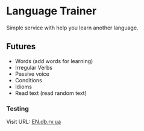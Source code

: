 # Language Trainer

Simple service with help you learn another language.

## Futures

- Words (add words for learning)
- Irregular Verbs
- Passive voice
- Conditions
- Idioms
- Read text (read random text)

### Testing
Visit URL: [EN.db.rv.ua](https://en.db.rv.ua/ "en.db.rv.ua")
